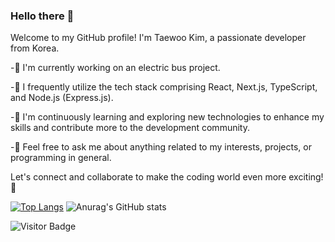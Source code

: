 ### Hello there 👋

Welcome to my GitHub profile! I'm Taewoo Kim, a passionate developer from Korea.

-🔭 I'm currently working on an electric bus project.

-🚀 I frequently utilize the tech stack comprising React, Next.js, TypeScript, and Node.js (Express.js).

-🌱 I'm continuously learning and exploring new technologies to enhance my skills and contribute more to the development community.

-💬 Feel free to ask me about anything related to my interests, projects, or programming in general.

Let's connect and collaborate to make the coding world even more exciting! 🌟

[![Top Langs](https://github-readme-stats.vercel.app/api/top-langs/?username=rlaxodn322&layout=compact&theme=radical)](https://github.com/anuraghazra/github-readme-stats)
![Anurag's GitHub stats](https://github-readme-stats.vercel.app/api?username=rlaxodn322&show_icons=true&theme=radical)


![Visitor Badge](https://visitor-badge.laobi.icu/badge?page_id=rlaxodn322.rlaxodn322)
